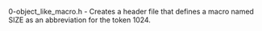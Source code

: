 0-object_like_macro.h - Creates a header file that defines a macro named SIZE as an abbreviation for the token 1024.
